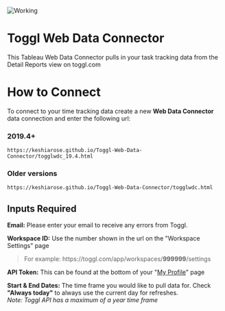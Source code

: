 ![Working](https://img.shields.io/badge/Status-Working-brightgreen)

# Toggl Web Data Connector
This Tableau Web Data Connector pulls in your task tracking data from the Detail Reports view on toggl.com

# How to Connect
To connect to your time tracking data create a new **Web Data Connector** data connection and enter the following url:

### 2019.4+

```
https://keshiarose.github.io/Toggl-Web-Data-Connector/togglwdc_19.4.html
```
### Older versions

```
https://keshiarose.github.io/Toggl-Web-Data-Connector/togglwdc.html
```

## Inputs Required
**Email:** Please enter your email to receive any errors from Toggl.

**Workspace ID:** Use the number shown in the url on the "Workspace Settings" page

>For example: https:[]()//toggl.[]()com/app/workspaces/**999999**/settings

**API Token:** This can be found at the bottom of your "[My Profile](https://toggl.com/app/profile)" page

**Start & End Dates:** The time frame you would like to pull data for. Check **"Always today"** to always use the current day for refreshes.\
_Note: Toggl API has a maximum of a year time frame_
